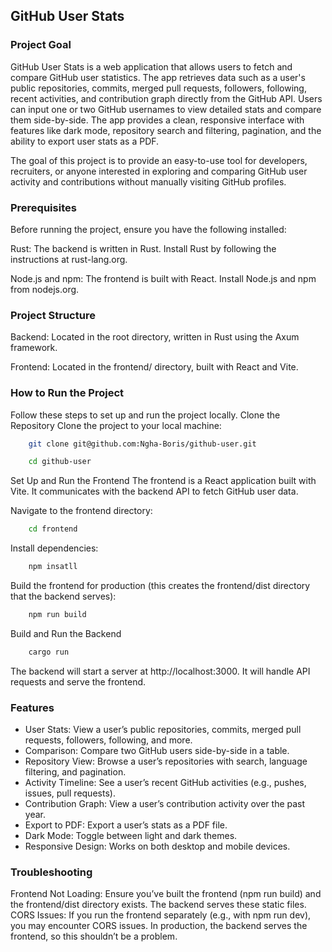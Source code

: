 ## GitHub User Stats

### Project Goal

GitHub User Stats is a web application that allows users to fetch and compare GitHub user statistics. The app retrieves data such as a user's public repositories, commits, merged pull requests, followers, following, recent activities, and contribution graph directly from the GitHub API. Users can input one or two GitHub usernames to view detailed stats and compare them side-by-side. The app provides a clean, responsive interface with features like dark mode, repository search and filtering, pagination, and the ability to export user stats as a PDF.

The goal of this project is to provide an easy-to-use tool for developers, recruiters, or anyone interested in exploring and comparing GitHub user activity and contributions without manually visiting GitHub profiles.

### Prerequisites

Before running the project, ensure you have the following installed:

Rust: The backend is written in Rust. Install Rust by following the instructions at rust-lang.org.

Node.js and npm: The frontend is built with React. Install Node.js and npm from nodejs.org.

### Project Structure
Backend: Located in the root directory, written in Rust using the Axum framework.

Frontend: Located in the frontend/ directory, built with React and Vite.

### How to Run the Project
Follow these steps to set up and run the project locally.
 Clone the Repository
Clone the project to your local machine:

```bash
    git clone git@github.com:Ngha-Boris/github-user.git

    cd github-user
```
 Set Up and Run the Frontend
The frontend is a React application built with Vite. It communicates with the backend API to fetch GitHub user data.

 Navigate to the frontend directory:
```bash
    cd frontend
```

 Install dependencies:
```bash
    npm insatll
```

 Build the frontend for production (this creates the frontend/dist directory that the backend serves):
```bash
    npm run build
```
 Build and Run the Backend
```bash
    cargo run
```
The backend will start a server at http://localhost:3000. It will handle API requests and serve the frontend.




### Features
- User Stats: View a user’s public repositories, commits, merged pull requests, followers, following, and more.
- Comparison: Compare two GitHub users side-by-side in a table.
- Repository View: Browse a user’s repositories with search, language filtering, and pagination.
- Activity Timeline: See a user’s recent GitHub activities (e.g., pushes, issues, pull requests).
- Contribution Graph: View a user’s contribution activity over the past year.
- Export to PDF: Export a user’s stats as a PDF file.
- Dark Mode: Toggle between light and dark themes.
- Responsive Design: Works on both desktop and mobile devices.

### Troubleshooting

Frontend Not Loading: Ensure you’ve built the frontend (npm run build) and the frontend/dist directory exists. The backend serves these static files.
CORS Issues: If you run the frontend separately (e.g., with npm run dev), you may encounter CORS issues. In production, the backend serves the frontend, so this shouldn’t be a problem.